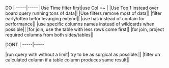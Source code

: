 DO | 
-----|-----
|Use Time filter first|use Col =~ |
|Use Top 1 instead over board query running tons of data||
|Use filters remove most of data||
|filter early/often befor levarging extend||
|use has instead of contain for performance||
|use specific columns names instead of wildcards when possible||
|for join, use the table with less rows come first||
|for join, project required columns from both sides/tables||

DONT | 
-----|-----

|run query with without a limit| try to be as surgical as possible.||
|filter on calculated column if a table column produces same result||


